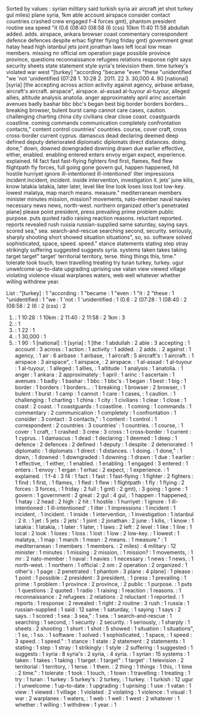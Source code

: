 Sorted by values :
syrian military said turkish syria air aircraft jet shot turkey gul miles) plane syria, 1km able account airspace consider contact countries crashed crew engaged f-4 forces gmt), phantom president routine sea speed "it (0.6 (08:40 (08:58 (6 (css) 10km 11:40 11:58 abdullah added. adds. airspace, ankara browser coast commentary correspondent defence defences despite erhac fighter flying friday gmt) government great hatay head high istanbul jets joint jonathan laws left local low mean members. missing mr official om operation page possible province province, questions reconnaissance refugees relations response right says security sheets state statement style syria's television them. time turkey's violated war west "[turkey] "according "became "even "these "unidentified "we 'not 'unidentified (07:28 1. 10:28 2. 2011. 22 3. 30,000 4. 90 [national] [syria] [the accepting across action activity against agency, airbase airbase, aircraft's aircraft. airspace", airspace. al-assad al-tuyour al-tuyour, alleged allies, altitude analysis anatolia. anger approximately april arinc ascertain avenues badly bashar bbc bbc's began best big border borders borders... breaking browser, bulent burst camp cannot care cases, caution. challenging charting china city civilians clear close coast. coastguards coastline. coming commands communication completely confrontation contacts," content control countries' countries. course, cover craft, cross cross-border current cyprus. damascus dead declaring deemed deep defined deputy deteriorated diplomatic diplomats direct distances. doing. done," down, downed downgraded downing drawn due earlier effective, either, enabled. enabling entered enters envoy ergan expect, experience. explained. f4 fact fast fast-flying fighters find first, flames, fled flew flightpath fly forces, full going gone govern gul, happen happened, hit hostile hurriyet ignore ill-intentioned ill-intentioned' ilter impressions incident incident, incident. inside intervention, investigation it. jets' june kilis, know latakia latakia, later later, level like line look loses loss lost low-key. lowest malatya, map march means. measure." mediterranean members minister minutes mission, mission? movements, nato-member naval navies necessary news news, north-west. northern organized other's penetrated plane] please point president, press prevailing prime problem public purpose. puts quoted radio raising reaction reasons. reluctant reported. reports revealed rush russia russian-supplied same saturday, saying says. scored sea," sea. search-and-rescue searching second, security. seriously, sharply shooting short showed situation situations", so, so. software solved sophisticated, space, speed. speed." stance statements stating step stray strikingly suffering suggested suggests syria. systems taken takes taking target target" target' territorial territory, terse. thing things this, time." tolerate took touch, town travelling treating try turan turkey, turkey. ugur unwelcome up-to-date upgrading uprising use vatan view viewed village violating violence visual warplanes waters, web well whatever whether willing withdrew year. 

List :
"[turkey] : 1
"according : 1
"became : 1
"even : 1
"it : 2
"these : 1
"unidentified : 1
"we : 1
'not : 1
'unidentified : 1
(0.6 : 2
(07:28 : 1
(08:40 : 2
(08:58 : 2
(6 : 2
(css) : 2
1. : 1
10:28 : 1
10km : 2
11:40 : 2
11:58 : 2
1km : 3
2. : 1
2011. : 1
22 : 1
3. : 1
30,000 : 1
4. : 1
90 : 1
[national] : 1
[syria] : 1
[the : 1
abdullah : 2
able : 3
accepting : 1
account : 3
across : 1
action : 1
activity : 1
added. : 2
adds. : 2
against : 1
agency, : 1
air : 6
airbase : 1
airbase, : 1
aircraft : 5
aircraft's : 1
aircraft. : 1
airspace : 3
airspace", : 1
airspace, : 2
airspace. : 1
al-assad : 1
al-tuyour : 1
al-tuyour, : 1
alleged : 1
allies, : 1
altitude : 1
analysis : 1
anatolia. : 1
anger : 1
ankara : 2
approximately : 1
april : 1
arinc : 1
ascertain : 1
avenues : 1
badly : 1
bashar : 1
bbc : 1
bbc's : 1
began : 1
best : 1
big : 1
border : 1
borders : 1
borders... : 1
breaking : 1
browser : 2
browser, : 1
bulent : 1
burst : 1
camp : 1
cannot : 1
care : 1
cases, : 1
caution. : 1
challenging : 1
charting : 1
china : 1
city : 1
civilians : 1
clear : 1
close : 1
coast : 2
coast. : 1
coastguards : 1
coastline. : 1
coming : 1
commands : 1
commentary : 2
communication : 1
completely : 1
confrontation : 1
consider : 3
contact : 3
contacts," : 1
content : 1
control : 1
correspondent : 2
countries : 3
countries' : 1
countries. : 1
course, : 1
cover : 1
craft, : 1
crashed : 3
crew : 3
cross : 1
cross-border : 1
current : 1
cyprus. : 1
damascus : 1
dead : 1
declaring : 1
deemed : 1
deep : 1
defence : 2
defences : 2
defined : 1
deputy : 1
despite : 2
deteriorated : 1
diplomatic : 1
diplomats : 1
direct : 1
distances. : 1
doing. : 1
done," : 1
down, : 1
downed : 1
downgraded : 1
downing : 1
drawn : 1
due : 1
earlier : 1
effective, : 1
either, : 1
enabled. : 1
enabling : 1
engaged : 3
entered : 1
enters : 1
envoy : 1
ergan : 1
erhac : 2
expect, : 1
experience. : 1
explained. : 1
f-4 : 3
f4 : 1
fact : 1
fast : 1
fast-flying : 1
fighter : 2
fighters : 1
find : 1
first, : 1
flames, : 1
fled : 1
flew : 1
flightpath : 1
fly : 1
flying : 2
forces : 3
forces, : 1
friday : 2
full : 1
gmt) : 2
gmt), : 3
going : 1
gone : 1
govern : 1
government : 2
great : 2
gul : 4
gul, : 1
happen : 1
happened, : 1
hatay : 2
head : 2
high : 2
hit : 1
hostile : 1
hurriyet : 1
ignore : 1
ill-intentioned : 1
ill-intentioned' : 1
ilter : 1
impressions : 1
incident : 1
incident, : 1
incident. : 1
inside : 1
intervention, : 1
investigation : 1
istanbul : 2
it. : 1
jet : 5
jets : 2
jets' : 1
joint : 2
jonathan : 2
june : 1
kilis, : 1
know : 1
latakia : 1
latakia, : 1
later : 1
later, : 1
laws : 2
left : 2
level : 1
like : 1
line : 1
local : 2
look : 1
loses : 1
loss : 1
lost : 1
low : 2
low-key. : 1
lowest : 1
malatya, : 1
map : 1
march : 1
mean : 2
means. : 1
measure." : 1
mediterranean : 1
members : 1
members. : 2
miles) : 4
military : 12
minister : 1
minutes : 1
missing : 2
mission, : 1
mission? : 1
movements, : 1
mr : 2
nato-member : 1
naval : 1
navies : 1
necessary : 1
news : 1
news, : 1
north-west. : 1
northern : 1
official : 2
om : 2
operation : 2
organized : 1
other's : 1
page : 2
penetrated : 1
phantom : 3
plane : 4
plane] : 1
please : 1
point : 1
possible : 2
president : 3
president, : 1
press : 1
prevailing : 1
prime : 1
problem : 1
province : 2
province, : 2
public : 1
purpose. : 1
puts : 1
questions : 2
quoted : 1
radio : 1
raising : 1
reaction : 1
reasons. : 1
reconnaissance : 2
refugees : 2
relations : 2
reluctant : 1
reported. : 1
reports : 1
response : 2
revealed : 1
right : 2
routine : 3
rush : 1
russia : 1
russian-supplied : 1
said : 12
same : 1
saturday, : 1
saying : 1
says : 2
says. : 1
scored : 1
sea : 3
sea," : 1
sea. : 1
search-and-rescue : 1
searching : 1
second, : 1
security : 2
security. : 1
seriously, : 1
sharply : 1
sheets : 2
shooting : 1
short : 1
shot : 5
showed : 1
situation : 1
situations", : 1
so, : 1
so. : 1
software : 1
solved : 1
sophisticated, : 1
space, : 1
speed : 3
speed. : 1
speed." : 1
stance : 1
state : 2
statement : 2
statements : 1
stating : 1
step : 1
stray : 1
strikingly : 1
style : 2
suffering : 1
suggested : 1
suggests : 1
syria : 8
syria's : 2
syria, : 4
syria. : 1
syrian : 15
systems : 1
taken : 1
takes : 1
taking : 1
target : 1
target" : 1
target' : 1
television : 2
territorial : 1
territory, : 1
terse. : 1
them. : 2
thing : 1
things : 1
this, : 1
time : 2
time." : 1
tolerate : 1
took : 1
touch, : 1
town : 1
travelling : 1
treating : 1
try : 1
turan : 1
turkey : 5
turkey's : 2
turkey, : 1
turkey. : 1
turkish : 12
ugur : 1
unwelcome : 1
up-to-date : 1
upgrading : 1
uprising : 1
use : 1
vatan : 1
view : 1
viewed : 1
village : 1
violated : 2
violating : 1
violence : 1
visual : 1
war : 2
warplanes : 1
waters, : 1
web : 1
well : 1
west : 2
whatever : 1
whether : 1
willing : 1
withdrew : 1
year. : 1
